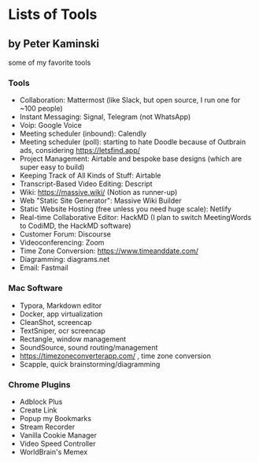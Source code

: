# Lists of Tools

## by Peter Kaminski

some of my favorite tools

### Tools

- Collaboration: Mattermost (like Slack, but open source, I run one for ~100 people)
- Instant Messaging: Signal, Telegram (not WhatsApp)
- Voip: Google Voice
- Meeting scheduler (inbound): Calendly
- Meeting scheduler (poll): starting to hate Doodle because of Outbrain ads, considering https://letsfind.app/
- Project Management: Airtable and bespoke base designs (which are super easy to build)
- Keeping Track of All Kinds of Stuff: Airtable
- Transcript-Based Video Editing: Descript
- Wiki: https://massive.wiki/ (Notion as runner-up)
- Web "Static Site Generator": Massive Wiki Builder
- Static Website Hosting (free unless you need huge scale): Netlify
- Real-time Collaborative Editor: HackMD (I plan to switch MeetingWords to CodiMD, the HackMD software)
- Customer Forum: Discourse
- Videoconferencing: Zoom
- Time Zone Conversion: https://www.timeanddate.com/
- Diagramming: diagrams.net
- Email: Fastmail

### Mac Software

- Typora, Markdown editor
- Docker, app virtualization
- CleanShot, screencap
- TextSniper, ocr screencap
- Rectangle, window management
- SoundSource, sound routing/management
- https://timezoneconverterapp.com/ , time zone conversion
- Scapple, quick brainstorming/diagramming

### Chrome Plugins

- Adblock Plus
- Create Link
- Popup my Bookmarks
- Stream Recorder
- Vanilla Cookie Manager
- Video Speed Controller
- WorldBrain's Memex

